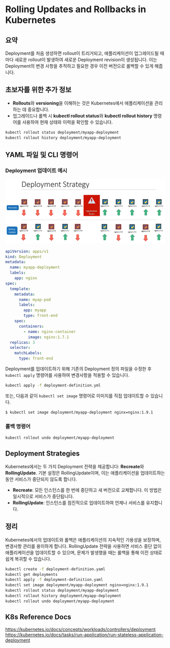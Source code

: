 # Rolling Updates and Rollbacks in Kubernetes

## 요약

Deployment를 처음 생성하면 rollout이 트리거되고, 애플리케이션이 업그레이드될 때마다 새로운 rollout이 발생하여 새로운 Deployment revision이 생성됩니다. 이는 Deployment의 변경 사항을 추적하고 필요한 경우 이전 버전으로 롤백할 수 있게 해줍니다.

## 초보자를 위한 추가 정보

- **Rollouts**와 **versioning**을 이해하는 것은 Kubernetes에서 애플리케이션을 관리하는 데 중요합니다.
- 업그레이드나 롤백 시 **kubectl rollout status**와 **kubectl rollout history** 명령어를 사용하여 현재 상태와 이력을 확인할 수 있습니다.

```sh
kubectl rollout status deployment/myapp-deployment
kubectl rollout history deployment/myapp-deployment
```

## YAML 파일 및 CLI 명령어

### Deployment 업데이트 예시

![](2024-04-06-17-59-44.png)

```yaml
apiVersion: apps/v1
kind: Deployment
metadata:
  name: myapp-deployment
  labels:
    app: nginx
spec:
  template:
    metadata:
      name: myap-pod
      labels:
        app: myapp
        type: front-end
    spec:
      containers:
        - name: nginx-container
          image: nginx:1.7.1
  replicas: 3
  selector:
    matchLabels:
      type: front-end
```

Deployment를 업데이트하기 위해 기존의 Deployment 정의 파일을 수정한 후 `kubectl apply` 명령어를 사용하여 변경사항을 적용할 수 있습니다.

```bash
kubectl apply -f deployment-definition.yml
```

또는, 다음과 같이 `kubectl set image` 명령어로 이미지를 직접 업데이트할 수 있습니다.

```bash
$ kubectl set image deployment/myapp-deployment nginx=nginx:1.9.1
```

### 롤백 명령어

```bash
kubectl rollout undo deployment/myapp-deployment
```

## Deployment Strategies

Kubernetes에서는 두 가지 Deployment 전략을 제공합니다: **Recreate**와 **RollingUpdate**. 기본 설정은 RollingUpdate이며, 이는 애플리케이션을 업데이트하는 동안 서비스가 중단되지 않도록 합니다.

- **Recreate**: 모든 인스턴스를 한 번에 중단하고 새 버전으로 교체합니다. 이 방법은 일시적으로 서비스가 중단됩니다.
- **RollingUpdate**: 인스턴스를 점진적으로 업데이트하여 언제나 서비스를 유지합니다.

## 정리

Kubernetes에서의 업데이트와 롤백은 애플리케이션의 지속적인 가용성을 보장하며, 변경사항 관리를 용이하게 합니다. RollingUpdate 전략을 사용하면 서비스 중단 없이 애플리케이션을 업데이트할 수 있으며, 문제가 발생했을 때는 롤백을 통해 이전 상태로 쉽게 복귀할 수 있습니다.

```sh
kubectl create -f deployment-definition.yaml
kubectl get deployments
kubectl apply -f deployment-definition.yaml
kubectl set image deployment/myapp-deployment nginx=nginx:1.9.1
kubectl rollout status deployment/myapp-deployment
kubectl rollout history deployment/myapp-deployment
kubectl rollout undo deployment/myapp-deployment
```

## K8s Reference Docs

https://kubernetes.io/docs/concepts/workloads/controllers/deployment
https://kubernetes.io/docs/tasks/run-application/run-stateless-application-deployment
